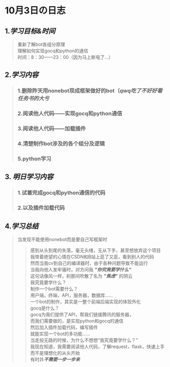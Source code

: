 # 10月3日の日志 <br>
## 1.*学习目标&时间* <br>
> 重新了解bot各组分原理 <br>
> 理解如何实现gocq和python的通信 <br>
> 时间：8：30——23：00（因为马上断电了...）<br>

## 2.*学习内容* <br>
> ### 1.删除昨天用nonebot现成框架做好的bot（*qwq吃了不好好看任务书的大亏* <br>
> ### 2.阅读他人代码——实现gocq和python通信 <br>
> ### 3.阅读他人代码——加载插件 <br>
> ### 4.清楚制作bot涉及的各个组分及逻辑 <br>
>###  5.python学习 <br>

## 3. *明日学习内容* <br>
>### 1.试着完成gocq和python通信的代码 <br>
>### 2.以及插件加载代码 <br>

## 4.*学习总结* <br>
>当发现不能使用nonebot而是要自己写框架时 <br>
>>感到从头到尾的失落，毫无头绪，无从下手，甚至想放弃这个项目 <br>
>>我带着绝望的心情在CSDN和B站上逛了又逛，看到别人的代码 <br>
>>然而当我cv到自己的编译器时，由于各种问题导致不能运行 <br>
>当我向他人发牢骚时，对方问我 ***”你究竟要学什么“*** <br>
>>这句话像风一样，刹那间吹散了名为 ***”焦虑”*** 的阴云 <br>
>我究竟要学什么？ <br>
>>制作一个bot需要什么？<br>
>>用户端，终端，API，服务器，数据库...... <br>
>>一个bot的制作，其实是一整个前端后端实现的体现外化 <br>
>>gocq是什么？ <br>
>>gocq为我们提供了API，帮我们链接腾讯的服务器， <br>
>>而我们需要做的，是实现python和gocq的通信 <br>
>>然后加入插件加载代码，编写插件 <br>
>>就能实现一个bot的多功能...... <br>
>当走投无路的时候，为什么不想想“我究竟要学什么？” <br>
>我现在知道，我需要阅读他人代码，了解request，flask，快速上手 <br>
>而不是理想化的从头开始 <br>
>有时并***不需要一步一步来*** <br>
